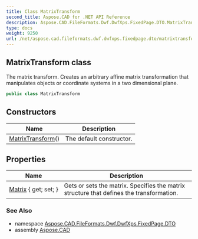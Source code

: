 ```yaml
---
title: Class MatrixTransform
second_title: Aspose.CAD for .NET API Reference
description: Aspose.CAD.FileFormats.Dwf.DwfXps.FixedPage.DTO.MatrixTransform class. The matrix transform. Creates an arbitrary affine matrix transformation that manipulates objects or coordinate systems in a two dimensional plane
type: docs
weight: 9250
url: /net/aspose.cad.fileformats.dwf.dwfxps.fixedpage.dto/matrixtransform/
---
```

## MatrixTransform class

The matrix transform. Creates an arbitrary affine matrix transformation that manipulates objects or coordinate systems in a two dimensional plane.

```csharp
public class MatrixTransform
```

## Constructors

| Name | Description |
| --- | --- |
| [MatrixTransform](matrixtransform/)() | The default constructor. |

## Properties

| Name | Description |
| --- | --- |
| [Matrix](../../aspose.cad.fileformats.dwf.dwfxps.fixedpage.dto/matrixtransform/matrix/) { get; set; } | Gets or sets the matrix. Specifies the matrix structure that defines the transformation. |

### See Also

* namespace [Aspose.CAD.FileFormats.Dwf.DwfXps.FixedPage.DTO](../../aspose.cad.fileformats.dwf.dwfxps.fixedpage.dto/)
* assembly [Aspose.CAD](../../)


